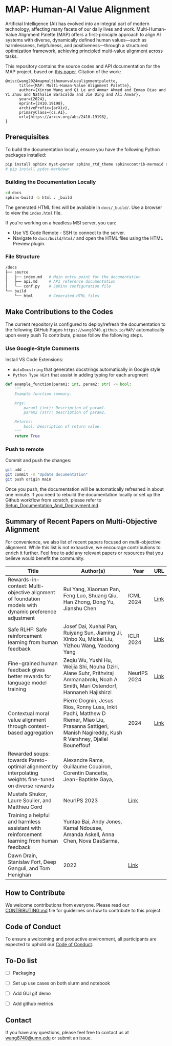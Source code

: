 # MAP: Human-AI Value Alignment

Artificial Intelligence (AI) has evolved into an integral part of modern technology, affecting many facets of our daily lives and work. Multi-Human-Value Alignment Palette (MAP) offers a first-principle approach to align AI systems with diverse, dynamically defined human values—such as harmlessness, helpfulness, and positiveness—through a structured optimization framework, achieving principled multi-value alignment across tasks.

This repository contains the source codes and API documentation for the MAP project, based on [this paper](https://arxiv.org/pdf/2410.19198).
Citation of the work:
```
@misc{wang2024mapmultihumanvaluealignmentpalette,
      title={MAP: Multi-Human-Value Alignment Palette}, 
      author={Xinran Wang and Qi Le and Ammar Ahmed and Enmao Diao and Yi Zhou and Nathalie Baracaldo and Jie Ding and Ali Anwar},
      year={2024},
      eprint={2410.19198},
      archivePrefix={arXiv},
      primaryClass={cs.AI},
      url={https://arxiv.org/abs/2410.19198}, 
}
```

## Prerequisites

To build the documentation locally, ensure you have the following Python packages installed:

```bash
pip install sphinx myst-parser sphinx_rtd_theme sphinxcontrib-mermaid sphinx-markdown-builder linkify-it-py sphinx-autoapi
# pip install pydoc-markdown 
```

### Building the Documentation Locally
```bash
cd docs
sphinx-build -b html . _build
```

The generated HTML files will be available in `docs/_build/`. Use a browser to view the `index.html` file.

If you're working on a headless MSI server, you can:
- Use VS Code Remote - SSH to connect to the server.
- Navigate to `docs/build/html/` and open the HTML files using the HTML Preview plugin.

### File Structure
```bash
/docs
├── source
│   ├── index.md   # Main entry point for the documentation
│   ├── api.md     # API reference documentation
│   └── conf.py    # Sphinx configuration file
└── build
    └── html       # Generated HTML files
```



## Make Contributions to the Codes

The current repository is configured to deploy/refresh the documentation to the following GitHub Pages `https://wang8740.github.io/MAP/` automatically upon every push
To contribute, please follow the following steps.

### Use Google-Style Comments

Install VS Code Extensions: 
- `AutoDocstring` that generates docstrings automatically in Google style
- `Python Type Hint` that assist in adding typing for each arugment 

```python
def example_function(param1: int, param2: str) -> bool:
    """
    Example function summary.

    Args:
        param1 (int): Description of param1.
        param2 (str): Description of param2.

    Returns:
        bool: Description of return value.
    """
    return True
```


### Push to remote

Commit and push the changes:
```bash
git add .
git commit -m "Update documentation"
git push origin main
```

Once you push, the documentation will be automatically refreshed in about one minute. 
If you need to rebuild the documentation locally or set up the Github workflow from scratch, please refer to [Setup_Documentation_And_Deployment.md](Setup_Documentation_And_Deployment.md).


## Summary of Recent Papers on Multi-Objective Alignment
For convenience, we also list of recent papers focused on multi-objective alignment. While this list is not exhaustive, we encourage contributions to enrich it further. Feel free to add any relevant papers or resources that you believe would benefit the community.

| Title | Author(s) | Year | URL |
|-------|-----------|------|-----|
| Rewards-in-context: Multi-objective alignment of foundation models with dynamic preference adjustment | Rui Yang, Xiaoman Pan, Feng Luo, Shuang Qiu, Han Zhong, Dong Yu, Jianshu Chen | ICML 2024 | [Link](https://arxiv.org/abs/2403.12805) |
| Safe RLHF: Safe reinforcement learning from human feedback | Josef Dai, Xuehai Pan, Ruiyang Sun, Jiaming Ji, Xinbo Xu, Mickel Liu, Yizhou Wang, Yaodong Yang | ICLR 2024 | [Link](https://arxiv.org/abs/2310.12773) |
| Fine-grained human feedback gives better rewards for language model training | Zeqiu Wu, Yushi Hu, Weijia Shi, Nouha Dziri, Alane Suhr, Prithviraj Ammanabrolu, Noah A Smith, Mari Ostendorf, Hannaneh Hajishirzi | NeurIPS 2024 | [Link](https://arxiv.org/abs/2306.01693) |
| Contextual moral value alignment through context-based aggregation | Pierre Dognin, Jesus Rios, Ronny Luss, Inkit Padhi, Matthew D Riemer, Miao Liu, Prasanna Sattigeri, Manish Nagireddy, Kush R Varshney, Djallel Bouneffouf | 2024 | [Link](https://arxiv.org/abs/2403.12805) |
| Rewarded soups: towards Pareto-optimal alignment by interpolating weights fine-tuned on diverse rewards | Alexandre Rame, Guillaume Couairon, Corentin Dancette, Jean-Baptiste Gaya,
  Mustafa Shukor, Laure Soulier, and Matthieu Cord | NeurIPS 2023 | [Link](https://arxiv.org/abs/2306.04488) |
| Training a helpful and harmless assistant with reinforcement learning from human feedback | Yuntao Bai, Andy Jones, Kamal Ndousse, Amanda Askell, Anna Chen, Nova DasSarma,
  Dawn Drain, Stanislav Fort, Deep Ganguli, and Tom Henighan | 2022 | [Link](https://arxiv.org/abs/2204.05862) |

## How to Contribute

We welcome contributions from everyone. Please read our [CONTRIBUTING.md](CONTRIBUTING.md) file for guidelines on how to contribute to this project.


## Code of Conduct

To ensure a welcoming and productive environment, all participants are expected to uphold our [Code of Conduct](./CODE_OF_CONDUCT.md).


## To-Do list 
- [ ] Packaging
- [ ] Set up use cases on both slurm and notebook
- [ ] Add GUI gif demo 
- [ ] Add github metrics


## Contact

If you have any questions, please feel free to contact us at wang8740@umn.edu or submit an issue.

